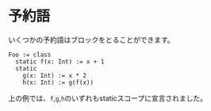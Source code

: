 # 予約語

いくつかの予約語はブロックをとることができます。
```
Foo := class
  static f(x: Int) := x + 1
  static
    g(x: Int) := x * 2
    h(x: Int) := g(f(x))
```

上の例では、`f`,`g`,`h`のいずれもstaticスコープに宣言されました。
